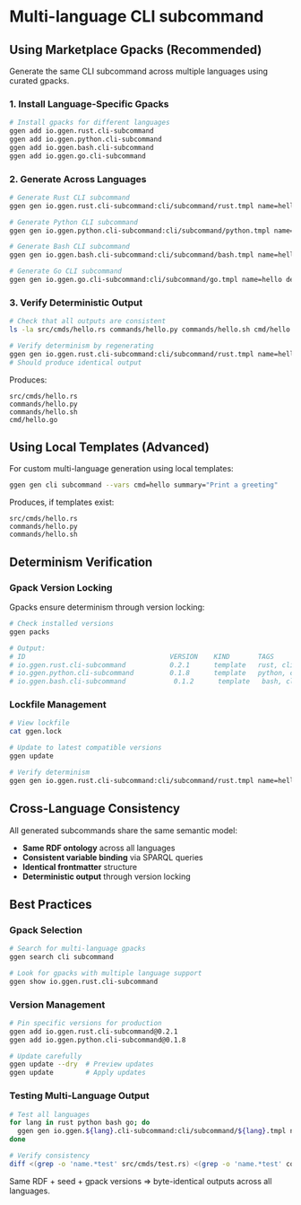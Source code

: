 # Multi-language CLI subcommand

## Using Marketplace Gpacks (Recommended)

Generate the same CLI subcommand across multiple languages using curated gpacks.

### 1. Install Language-Specific Gpacks

```bash
# Install gpacks for different languages
ggen add io.ggen.rust.cli-subcommand
ggen add io.ggen.python.cli-subcommand
ggen add io.ggen.bash.cli-subcommand
ggen add io.ggen.go.cli-subcommand
```

### 2. Generate Across Languages

```bash
# Generate Rust CLI subcommand
ggen gen io.ggen.rust.cli-subcommand:cli/subcommand/rust.tmpl name=hello description="Print a greeting"

# Generate Python CLI subcommand
ggen gen io.ggen.python.cli-subcommand:cli/subcommand/python.tmpl name=hello description="Print a greeting"

# Generate Bash CLI subcommand
ggen gen io.ggen.bash.cli-subcommand:cli/subcommand/bash.tmpl name=hello description="Print a greeting"

# Generate Go CLI subcommand
ggen gen io.ggen.go.cli-subcommand:cli/subcommand/go.tmpl name=hello description="Print a greeting"
```

### 3. Verify Deterministic Output

```bash
# Check that all outputs are consistent
ls -la src/cmds/hello.rs commands/hello.py commands/hello.sh cmd/hello.go

# Verify determinism by regenerating
ggen gen io.ggen.rust.cli-subcommand:cli/subcommand/rust.tmpl name=hello description="Print a greeting"
# Should produce identical output
```

Produces:
```
src/cmds/hello.rs
commands/hello.py
commands/hello.sh
cmd/hello.go
```

## Using Local Templates (Advanced)

For custom multi-language generation using local templates:

```bash
ggen gen cli subcommand --vars cmd=hello summary="Print a greeting"
```

Produces, if templates exist:
```
src/cmds/hello.rs
commands/hello.py
commands/hello.sh
```

## Determinism Verification

### Gpack Version Locking

Gpacks ensure determinism through version locking:

```bash
# Check installed versions
ggen packs

# Output:
# ID                                    VERSION    KIND       TAGS
# io.ggen.rust.cli-subcommand           0.2.1      template   rust, cli, clap
# io.ggen.python.cli-subcommand         0.1.8      template   python, cli, click
# io.ggen.bash.cli-subcommand            0.1.2      template   bash, cli, getopts
```

### Lockfile Management

```bash
# View lockfile
cat ggen.lock

# Update to latest compatible versions
ggen update

# Verify determinism
ggen gen io.ggen.rust.cli-subcommand:cli/subcommand/rust.tmpl name=hello description="Print a greeting" --dry
```

## Cross-Language Consistency

All generated subcommands share the same semantic model:

- **Same RDF ontology** across all languages
- **Consistent variable binding** via SPARQL queries
- **Identical frontmatter** structure
- **Deterministic output** through version locking

## Best Practices

### Gpack Selection

```bash
# Search for multi-language gpacks
ggen search cli subcommand

# Look for gpacks with multiple language support
ggen show io.ggen.rust.cli-subcommand
```

### Version Management

```bash
# Pin specific versions for production
ggen add io.ggen.rust.cli-subcommand@0.2.1
ggen add io.ggen.python.cli-subcommand@0.1.8

# Update carefully
ggen update --dry  # Preview updates
ggen update        # Apply updates
```

### Testing Multi-Language Output

```bash
# Test all languages
for lang in rust python bash go; do
  ggen gen io.ggen.${lang}.cli-subcommand:cli/subcommand/${lang}.tmpl name=test description="Test command"
done

# Verify consistency
diff <(grep -o 'name.*test' src/cmds/test.rs) <(grep -o 'name.*test' commands/test.py)
```

Same RDF + seed + gpack versions ⇒ byte-identical outputs across all languages.
